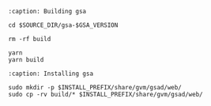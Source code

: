 ```{code-block}
:caption: Building gsa

cd $SOURCE_DIR/gsa-$GSA_VERSION

rm -rf build

yarn
yarn build
```

```{code-block}
:caption: Installing gsa

sudo mkdir -p $INSTALL_PREFIX/share/gvm/gsad/web/
sudo cp -rv build/* $INSTALL_PREFIX/share/gvm/gsad/web/
```
